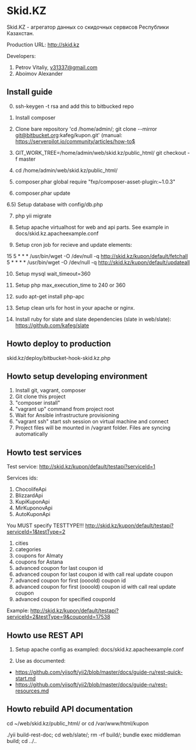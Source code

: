Skid.KZ
================================

Skid.KZ - агрегатор данных со скидочных сервисов Республики Казахстан.

Production URL: http://skid.kz

Developers:
1. Petrov Vitaliy, v31337@gmail.com
2. Aboimov Alexander

Install guide
-------------------
0) ssh-keygen -t rsa and add this to bitbucked repo

1) Install composer

2) Clone bare repository 'cd /home/admin/; git clone --mirror git@bitbucket.org:kafeg/kupon.git' (manual: https://serverpilot.io/community/articles/how-to$<br/>

3) GIT_WORK_TREE=/home/admin/web/skid.kz/public_html/ git checkout -f master

4) cd /home/admin/web/skid.kz/public_html/

5) composer.phar global require "fxp/composer-asset-plugin:~1.0.3"

6) composer.phar update

6.5) Setup database with config/db.php

7) php yii migrate

8) Setup apache virtualhost for web and api parts. See example in docs/skid.kz.apacheexample.conf

9) Setup cron job for recieve and update elements:

15 5 * * * /usr/bin/wget -O /dev/null -q http://skid.kz/kupon/default/fetchall
5 * * * * /usr/bin/wget -O /dev/null -q http://skid.kz/kupon/default/updateall

10) Setup mysql wait_timeout=360

11) Setup php max_execution_time to 240 or 360

12) sudo apt-get install php-apc

13) Setup clean urls for host in your apache or nginx.

14) Install ruby for slate and slate dependencies (slate in web/slate): https://github.com/kafeg/slate

Howto deploy to production
------------------------------------
skid.kz/deploy/bitbucket-hook-skid.kz.php

Howto setup developing environment
------------------------------------
1. Install git, vagrant, composer
2. Git clone this project
3. "composer install" 
4. "vagrant up" command from project root
4. Wait for Ansible infrastructure provisioning
5. "vagrant ssh" start ssh session on virtual machine and connect
6. Project files will be mounted in /vagrant folder. Files are syncing automatically

Howto test services
--------------------------------------

Test service: http://skid.kz/kupon/default/testapi?serviceId=1

Services ids:
1. ChocolifeApi
2. BlizzardApi
3. KupiKuponApi
4. MirKuponovApi
5. AutoKuponApi

You MUST specify TESTTYPE!!!
http://skid.kz/kupon/default/testapi?serviceId=1&testType=2

1. cities
2. categories
3. coupons for Almaty
4. coupons for Astana
5. advanced coupon for last coupon id
6. advanced coupon for last coupon id with call real update coupon
7. advanced coupon for first (oooold) coupon id
8. advanced coupon for first (oooold) coupon id with call real update coupon
9. advanced coupon for specified couponId

Example: http://skid.kz/kupon/default/testapi?serviceId=2&testType=9&couponId=17538

Howto use REST API
--------------------------------------
1. Setup apache config as exampled: docs/skid.kz.apacheexample.conf

2. Use as documented:
- https://github.com/yiisoft/yii2/blob/master/docs/guide-ru/rest-quick-start.md
- https://github.com/yiisoft/yii2/blob/master/docs/guide-ru/rest-resources.md

Howto rebuild API documentation
--------------------------------------

cd ~/web/skid.kz/public_html/ or cd /var/www/html/kupon

./yii build-rest-doc; cd web/slate/; rm -rf build/; bundle exec middleman build; cd ../..